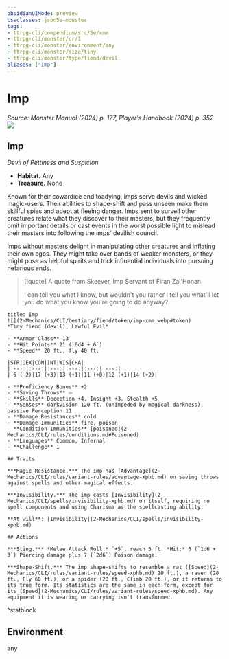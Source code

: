 ```yaml
---
obsidianUIMode: preview
cssclasses: json5e-monster
tags:
- ttrpg-cli/compendium/src/5e/xmm
- ttrpg-cli/monster/cr/1
- ttrpg-cli/monster/environment/any
- ttrpg-cli/monster/size/tiny
- ttrpg-cli/monster/type/fiend/devil
aliases: ["Imp"]
---
```

# Imp
*Source: Monster Manual (2024) p. 177, Player's Handbook (2024) p. 352*  
![](2-Mechanics/CLI/books/monster-manual-2025/img/imp.webp#right)

## Imp

*Devil of Pettiness and Suspicion*

- **Habitat.** Any  
- **Treasure.** None  

Known for their cowardice and toadying, imps serve devils and wicked magic-users. Their abilities to shape-shift and pass unseen make them skillful spies and adept at fleeing danger. Imps sent to surveil other creatures relate what they discover to their masters, but they frequently omit important details or cast events in the worst possible light to mislead their masters into following the imps' devilish council.

Imps without masters delight in manipulating other creatures and inflating their own egos. They might take over bands of weaker monsters, or they might pose as helpful spirits and trick influential individuals into pursuing nefarious ends.

> [!quote] A quote from Skeever, Imp Servant of Firan Zal'Honan  
> 
> I can tell you what I know, but wouldn't you rather I tell you what'll let you do what you know you're going to do anyway?


```ad-statblock
title: Imp
![](2-Mechanics/CLI/bestiary/fiend/token/imp-xmm.webp#token)
*Tiny fiend (devil), Lawful Evil*

- **Armor Class** 13 
- **Hit Points** 21 (`6d4 + 6`) 
- **Speed** 20 ft., fly 40 ft.

|STR|DEX|CON|INT|WIS|CHA|
|:---:|:---:|:---:|:---:|:---:|:---:|
| 6 (-2)|17 (+3)|13 (+1)|11 (+0)|12 (+1)|14 (+2)|

- **Proficiency Bonus** +2
- **Saving Throws** ⏤
- **Skills** Deception +4, Insight +3, Stealth +5
- **Senses** darkvision 120 ft. (unimpeded by magical darkness), passive Perception 11
- **Damage Resistances** cold
- **Damage Immunities** fire, poison
- **Condition Immunities** [poisoned](2-Mechanics/CLI/rules/conditions.md#Poisoned)
- **Languages** Common, Infernal
- **Challenge** 1

## Traits

***Magic Resistance.*** The imp has [Advantage](2-Mechanics/CLI/rules/variant-rules/advantage-xphb.md) on saving throws against spells and other magical effects.

***Invisibility.*** The imp casts [Invisibility](2-Mechanics/CLI/spells/invisibility-xphb.md) on itself, requiring no spell components and using Charisma as the spellcasting ability.

**At will**: [Invisibility](2-Mechanics/CLI/spells/invisibility-xphb.md)

## Actions

***Sting.*** *Melee Attack Roll:* `+5`, reach 5 ft. *Hit:* 6 (`1d6 + 3`) Piercing damage plus 7 (`2d6`) Poison damage.

***Shape-Shift.*** The imp shape-shifts to resemble a rat ([Speed](2-Mechanics/CLI/rules/variant-rules/speed-xphb.md) 20 ft.), a raven (20 ft., Fly 60 ft.), or a spider (20 ft., Climb 20 ft.), or it returns to its true form. Its statistics are the same in each form, except for its [Speed](2-Mechanics/CLI/rules/variant-rules/speed-xphb.md). Any equipment it is wearing or carrying isn't transformed.
```
^statblock

## Environment

any